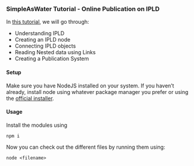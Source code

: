 ### SimpleAsWater Tutorial - Online Publication on IPLD

In [this tutorial](https://simpleaswater.com/ipfs/tutorials/online_publishing_using_ipld), we will go through:

- Understanding IPLD
- Creating an IPLD node
- Connecting IPLD objects
- Reading Nested data using Links
- Creating a Publication System

#### Setup

Make sure you have NodeJS installed on your system. If you haven’t already, install node using whatever package manager you prefer or using the [official installer](https://nodejs.org/en/download/).


#### Usage

Install the modules using

```
npm i 
```

Now you can check out the different files by running them using:

```
node <filename>
```